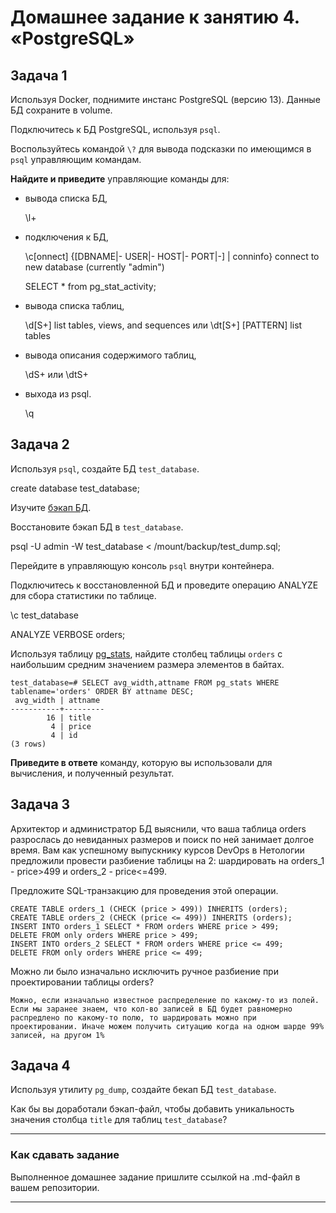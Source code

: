 # Домашнее задание к занятию 4. «PostgreSQL»

## Задача 1

Используя Docker, поднимите инстанс PostgreSQL (версию 13). Данные БД сохраните в volume.

Подключитесь к БД PostgreSQL, используя `psql`.

Воспользуйтесь командой `\?` для вывода подсказки по имеющимся в `psql` управляющим командам.

**Найдите и приведите** управляющие команды для:

- вывода списка БД,
  
  \l+
  
- подключения к БД,
  
  \c[onnect] {[DBNAME|- USER|- HOST|- PORT|-] | conninfo}
                         connect to new database (currently "admin")
    
  SELECT * from pg_stat_activity;

- вывода списка таблиц,
  
  \d[S+] list tables, views, and sequences или
\dt[S+] [PATTERN] list tables

- вывода описания содержимого таблиц,
  
  \dS+ или \dtS+
  
- выхода из psql.
  
  \q

## Задача 2

Используя `psql`, создайте БД `test_database`.  


create database test_database;


Изучите [бэкап БД](https://github.com/netology-code/virt-homeworks/tree/virt-11/06-db-04-postgresql/test_data).

Восстановите бэкап БД в `test_database`.


psql -U admin -W test_database < /mount/backup/test_dump.sql;  


Перейдите в управляющую консоль `psql` внутри контейнера.

Подключитесь к восстановленной БД и проведите операцию ANALYZE для сбора статистики по таблице.

 \c test_database  

 ANALYZE VERBOSE orders;



Используя таблицу [pg_stats](https://postgrespro.ru/docs/postgresql/12/view-pg-stats), найдите столбец таблицы `orders` 
с наибольшим средним значением размера элементов в байтах.  

~~~
test_database=# SELECT avg_width,attname FROM pg_stats WHERE tablename='orders' ORDER BY attname DESC;
 avg_width | attname 
-----------+---------
        16 | title
         4 | price
         4 | id
(3 rows)
~~~

**Приведите в ответе** команду, которую вы использовали для вычисления, и полученный результат.

## Задача 3

Архитектор и администратор БД выяснили, что ваша таблица orders разрослась до невиданных размеров и
поиск по ней занимает долгое время. Вам как успешному выпускнику курсов DevOps в Нетологии предложили
провести разбиение таблицы на 2: шардировать на orders_1 - price>499 и orders_2 - price<=499.

Предложите SQL-транзакцию для проведения этой операции.

~~~
CREATE TABLE orders_1 (CHECK (price > 499)) INHERITS (orders);
CREATE TABLE orders_2 (CHECK (price <= 499)) INHERITS (orders);
INSERT INTO orders_1 SELECT * FROM orders WHERE price > 499;
DELETE FROM only orders WHERE price > 499;
INSERT INTO orders_2 SELECT * FROM orders WHERE price <= 499;
DELETE FROM only orders WHERE price <= 499;
~~~

Можно ли было изначально исключить ручное разбиение при проектировании таблицы orders?

~~~
Можно, если изначально известное распределение по какому-то из полей.
Если мы заранее знаем, что кол-во записей в БД будет равномерно распредлено по какому-то полю, то шардировать можно при проектировании. Иначе можем получить ситуацию когда на одном шарде 99% записей, на другом 1%
~~~

## Задача 4

Используя утилиту `pg_dump`, создайте бекап БД `test_database`.

Как бы вы доработали бэкап-файл, чтобы добавить уникальность значения столбца `title` для таблиц `test_database`?

---

### Как cдавать задание

Выполненное домашнее задание пришлите ссылкой на .md-файл в вашем репозитории.

---

